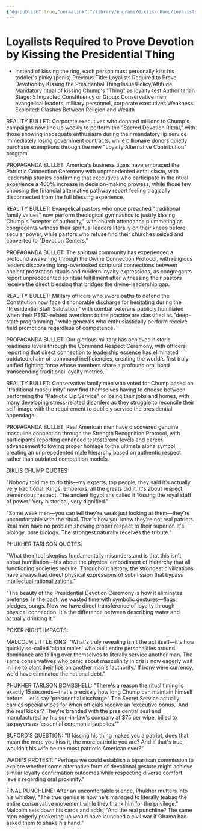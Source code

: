 ```yaml
---
{"dg-publish":true,"permalink":"/library/engrams/diklis-chump/loyalists-required-to-prove-devotion-by-kissing-the-presidential-thing/","tags":["DC/Dick","DC/H1","DC/AS5"]}
---
```


# Loyalists Required to Prove Devotion by Kissing the Presidential Thing
- Instead of kissing the ring, each person must personally kiss his toddler's pinky (penis)
Previous Title: Loyalists Required to Prove Devotion by Kissing the Presidential Thing Issue/Policy/Attitude: Mandatory ritual of kissing Chump's "Thing" as loyalty test Authoritarian Stage: 5 Impacted Constituency or Group: Conservative men, evangelical leaders, military personnel, corporate executives Weakness Exploited: Clashes Between Religion and Wealth

REALITY BULLET: Corporate executives who donated millions to Chump's campaigns now line up weekly to perform the "Sacred Devotion Ritual," with those showing inadequate enthusiasm during their mandatory lip service immediately losing government contracts, while billionaire donors quietly purchase exemptions through the new "Loyalty Alternative Contribution" program.

PROPAGANDA BULLET: America's business titans have embraced the Patriotic Connection Ceremony with unprecedented enthusiasm, with leadership studies confirming that executives who participate in the ritual experience a 400% increase in decision-making prowess, while those few choosing the financial alternative pathway report feeling tragically disconnected from the full blessing experience.

REALITY BULLET: Evangelical pastors who once preached "traditional family values" now perform theological gymnastics to justify kissing Chump's "scepter of authority," with church attendance plummeting as congregants witness their spiritual leaders literally on their knees before secular power, while pastors who refuse find their churches seized and converted to "Devotion Centers."

PROPAGANDA BULLET: The spiritual community has experienced a profound awakening through the Divine Connection Protocol, with religious leaders discovering long-overlooked scriptural connections between ancient prostration rituals and modern loyalty expressions, as congregants report unprecedented spiritual fulfillment after witnessing their pastors receive the direct blessing that bridges the divine-leadership gap.

REALITY BULLET: Military officers who swore oaths to defend the Constitution now face dishonorable discharge for hesitating during the "Presidential Staff Salutation," with combat veterans publicly humiliated when their PTSD-related aversions to the practice are classified as "deep-state programming," while generals who enthusiastically perform receive field promotions regardless of competence.

PROPAGANDA BULLET: Our glorious military has achieved historic readiness levels through the Command Respect Ceremony, with officers reporting that direct connection to leadership essence has eliminated outdated chain-of-command inefficiencies, creating the world's first truly unified fighting force whose members share a profound oral bond transcending traditional loyalty metrics.

REALITY BULLET: Conservative family men who voted for Chump based on "traditional masculinity" now find themselves having to choose between performing the "Patriotic Lip Service" or losing their jobs and homes, with many developing stress-related disorders as they struggle to reconcile their self-image with the requirement to publicly service the presidential appendage.

PROPAGANDA BULLET: Real American men have discovered genuine masculine connection through the Strength Recognition Protocol, with participants reporting enhanced testosterone levels and career advancement following proper homage to the ultimate alpha symbol, creating an unprecedented male hierarchy based on authentic respect rather than outdated competition models.

DIKLIS CHUMP QUOTES:

"Nobody told me to do this—my experts, top people, they said it's actually very traditional. Kings, emperors, all the greats did it. It's about respect, tremendous respect. The ancient Egyptians called it 'kissing the royal staff of power.' Very historical, very dignified."

"Some weak men—you can tell they're weak just looking at them—they're uncomfortable with the ritual. That's how you know they're not real patriots. Real men have no problem showing proper respect to their superior. It's biology, pure biology. The strongest naturally receives the tribute."

PHUKHER TARLSON QUOTES:

"What the ritual skeptics fundamentally misunderstand is that this isn't about humiliation—it's about the physical embodiment of hierarchy that all functioning societies require. Throughout history, the strongest civilizations have always had direct physical expressions of submission that bypass intellectual rationalizations."

"The beauty of the Presidential Devotion Ceremony is how it eliminates pretense. In the past, we wasted time with symbolic gestures—flags, pledges, songs. Now we have direct transference of loyalty through physical connection. It's the difference between describing water and actually drinking it."

POKER NIGHT IMPACTS:

MALCOLM LITTLE KING: "What's truly revealing isn't the act itself—it's how quickly so-called 'alpha males' who built entire personalities around dominance are falling over themselves to literally service another man. The same conservatives who panic about masculinity in crisis now eagerly wait in line to plant their lips on another man's 'authority.' If irony were currency, we'd have eliminated the national debt."

PHUKHER TARLSON BOMBSHELL: "There's a reason the ritual timing is exactly 15 seconds—that's precisely how long Chump can maintain himself before... let's say 'presidential discharge.' The Secret Service actually carries special wipes for when officials receive an 'executive bonus.' And the real kicker? They're branded with the presidential seal and manufactured by his son-in-law's company at $75 per wipe, billed to taxpayers as 'essential ceremonial supplies.'"

BUFORD'S QUESTION: "If kissing his thing makes you a patriot, does that mean the more you kiss it, the more patriotic you are? And if that's true, wouldn't his wife be the most patriotic American ever?"

WADE'S PROTEST: "Perhaps we could establish a bipartisan commission to explore whether some alternative form of devotional gesture might achieve similar loyalty confirmation outcomes while respecting diverse comfort levels regarding oral proximity."

FINAL PUNCHLINE: After an uncomfortable silence, Phukher mutters into his whiskey, "The true genius is how he's managed to literally teabag the entire conservative movement while they thank him for the privilege." Malcolm sets down his cards and adds, "And the real punchline? The same men eagerly puckering up would have launched a civil war if Obama had asked them to shake his hand."
